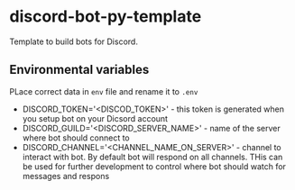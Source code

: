 # discord-bot-py-template
Template to build bots for Discord.


## Environmental variables
PLace correct data in `env` file and rename it to `.env`

- DISCORD_TOKEN='<DISCOD_TOKEN>' - this token is generated when you setup bot on your Dicsord account
- DISCORD_GUILD='<DISCORD_SERVER_NAME>' - name of the server where bot should connect to
- DISCORD_CHANNEL='<CHANNEL_NAME_ON_SERVER>' - channel to interact with bot. By default bot will respond on all channels. THis can be used for further development to control where bot should watch for messages and respons
